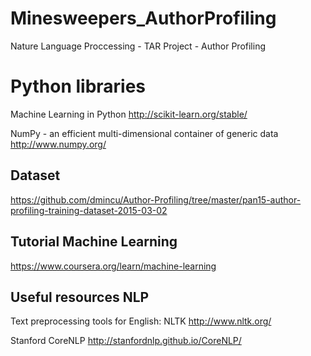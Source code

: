 # Minesweepers_AuthorProfiling
Nature Language Proccessing - TAR Project - Author Profiling

# Python libraries
Machine Learning in Python
http://scikit-learn.org/stable/

NumPy - an efficient multi-dimensional container of generic data
http://www.numpy.org/


## Dataset
https://github.com/dmincu/Author-Profiling/tree/master/pan15-author-profiling-training-dataset-2015-03-02

## Tutorial Machine Learning
https://www.coursera.org/learn/machine-learning


## Useful resources NLP
Text preprocessing tools for English:
NLTK
http://www.nltk.org/

Stanford CoreNLP
http://stanfordnlp.github.io/CoreNLP/
